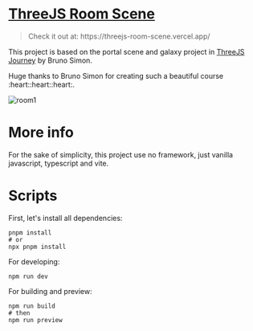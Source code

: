 # [ThreeJS Room Scene](https://threejs-room-scene.vercel.app/)
> <p>Check it out at: https://threejs-room-scene.vercel.app/</p>
This project is based on the portal scene and galaxy project in [ThreeJS Journey](https://threejs-journey.com/) by Bruno Simon.
<p>Huge thanks to Bruno Simon for creating such a beautiful course :heart::heart::heart:.</p>

![room1](https://github.com/quoctuan0405/threejs-room-scene/assets/29013036/acecee9c-790c-4084-9478-e1247074d9ef)

# More info
For the sake of simplicity, this project use no framework, just vanilla javascript, typescript and vite.

# Scripts
First, let's install all dependencies:
```
pnpm install
# or
npx pnpm install
```

For developing:
```
npm run dev
```

For building and preview:
```
npm run build
# then
npm run preview
```
